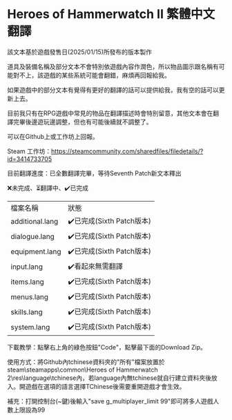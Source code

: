 <h1>Heroes of Hammerwatch II 繁體中文翻譯</h1>

該文本基於遊戲發售日(2025/01/15)所發布的版本製作

道具及裝備名稱及部分文本不會特別依遊戲內容作潤色，所以物品圖示跟名稱有可能對不上，該遊戲的某些系統可能會翻錯，麻煩再回報給我。

如果遊戲中的部分文本有覺得有更好的翻譯的話可以提供給我，我有空的話可以更新上去。

目前我只有在RPG遊戲中常見的物品在翻譯描述時會特別留意，其他文本會在翻譯完畢後邊遊玩邊調整，但也有可能後續就不調整了。

可以在Github上或工作坊上回報。

Steam 工作坊：https://steamcommunity.com/sharedfiles/filedetails/?id=3414733705

目前翻譯進度：已全數翻譯完畢，等待Seventh Patch新文本釋出

❌未完成、⏳翻譯中、✔️已完成
<table>
    <tr>
        <td>檔案名稱</td>
        <td>狀態</td>
    </tr>
    <tr>
        <td>additional.lang</td>
        <td>✔️已完成(Sixth Patch版本)</td>
    </tr>
    <tr>
        <td>dialogue.lang</td>
        <td>✔️已完成(Sixth Patch版本)</td>
    </tr>
    <tr>
        <td>equipment.lang</td>
        <td>✔️已完成(Sixth Patch版本)</td>
    </tr>
    <tr>
        <td>input.lang</td>
        <td>✔️看起來無需翻譯</td>
    </tr>
    <tr>
        <td>items.lang</td>
        <td>✔️已完成(Sixth Patch版本)</td>
    </tr>
    <tr>
        <td>menus.lang</td>
        <td>✔️已完成(Sixth Patch版本)</td>
    </tr>
    <tr>
        <td>skills.lang</td>
        <td>✔️已完成(Sixth Patch版本)</td>
    </tr>
    <tr>
        <td>system.lang</td>
        <td>✔️已完成(Sixth Patch版本)</td>
    </tr>
</table>

下載教學：點擊右上角的綠色按鈕"Code"，點擊最下面的Download Zip。

使用方式：將Github內tchinese資料夾的"所有"檔案放置於steam\steamapps\common\Heroes of Hammerwatch 2\res\language\tchinese內，若language內無tchinese就自行建立資料夾後放入。開遊戲在選項的語言選擇TChinese後需要重開遊戲才會生效。

補充：打開控制台(~鍵)後輸入"save g_multiplayer_limit 99"即可將多人遊戲人數上限設為99

